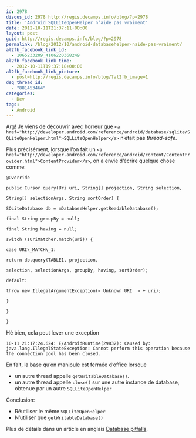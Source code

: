 ```yaml
---
id: 2978
disqus_id: 2978 http://regis.decamps.info/blog/?p=2978
title: 'Android SQLLiteOpenHelper n’aide pas vraiment'
date: 2012-10-11T21:37:11+00:00
layout: post
guid: http://regis.decamps.info/blog/?p=2978
permalink: /blog/2012/10/android-databasehelper-naide-pas-vraiment/
al2fb_facebook_link_id:
  - 1065233209_4106220368249
al2fb_facebook_link_time:
  - 2012-10-11T19:37:18+00:00
al2fb_facebook_link_picture:
  - post=http://regis.decamps.info/blog/?al2fb_image=1
dsq_thread_id:
  - "881453464"
categories:
  - Dev
tags:
  - Android
---
```

Arg! Je viens de découvrir avec horreur que `<a href="http://developer.android.com/reference/android/database/sqlite/SQLiteOpenHelper.html">SQLLiteOpenHelper</a>` n’était pas _thread-safe_.

Plus précisément, lorsque l’on fait un `<a href="http://developer.android.com/reference/android/content/ContentProvider.html">ContentProvider</a>`, on a envie d’écrire quelque chose comme:
  
```
@Override
	  
public Cursor query(Uri uri, String[] projection, String selection,
			  
String[] selectionArgs, String sortOrder) {
		  
SQLiteDatabase db = mDatabaseHelper.getReadableDatabase();
		  
final String groupBy = null;
		  
final String having = null;
		  
switch (sUriMatcher.match(uri)) {
		  
case URI\_MATCH\_1:
			  
return db.query(TABLE1, projection,
					  
selection, selectionArgs, groupBy, having, sortOrder);
		  
default:
			  
throw new IllegalArgumentException(« Unknown URI  » + uri);
		  
}
	  
}
	  
}
``` 

Hé bien, cela peut lever une exception 

```
10-11 21:17:24.624: E/AndroidRuntime(29832): Caused by: java.lang.IllegalStateException: Cannot perform this operation because the connection pool has been closed.
```

En fait, la base qu’on manipule est fermée d’office lorsque

  * un autre thread appelle `getWritableDatabase()`. 
  * un autre thread appelle `close()` sur une autre instance de database, obtenue par un autre `SQLLiteOpenHelper`

Conclusion:

  * Réutiliser le même `SQLLiteOpenHelper`
  * N’utiliser que `getWritableDatabase()`

Plus de détails dans un article en anglais [Database pitfalls](http://www.ragtag.info/2011/feb/1/database-pitfalls/).
